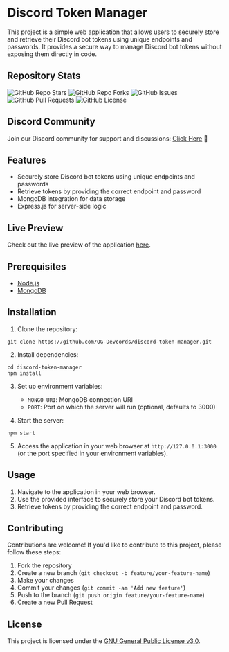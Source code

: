 # Discord Token Manager

This project is a simple web application that allows users to securely store and retrieve their Discord bot tokens using unique endpoints and passwords. It provides a secure way to manage Discord bot tokens without exposing them directly in code.

## Repository Stats

![GitHub Repo Stars](https://img.shields.io/github/stars/OG-Devcords/Discord-Token-Manager?style=for-the-badge)
![GitHub Repo Forks](https://img.shields.io/github/forks/OG-Devcords/Discord-Token-Manager?style=for-the-badge)
![GitHub Issues](https://img.shields.io/github/issues/OG-Devcords/Discord-Token-Manager?style=for-the-badge)
![GitHub Pull Requests](https://img.shields.io/github/issues-pr/OG-Devcords/Discord-Token-Manager?style=for-the-badge)
![GitHub License](https://img.shields.io/github/license/OG-Devcords/Discord-Token-Manager?style=for-the-badge)

## Discord Community

Join our Discord community for support and discussions: [Click Here](https://discord.gg/Pv8WgVQrwY) 🙂

## Features

- Securely store Discord bot tokens using unique endpoints and passwords
- Retrieve tokens by providing the correct endpoint and password
- MongoDB integration for data storage
- Express.js for server-side logic

## Live Preview

Check out the live preview of the application [here](https://secret-token-a5280d67c527.herokuapp.com/).

## Prerequisites

- [Node.js](https://nodejs.org/)
- [MongoDB](https://www.mongodb.com/)

## Installation

1. Clone the repository:

```
git clone https://github.com/OG-Devcords/discord-token-manager.git
```

2. Install dependencies:

```
cd discord-token-manager
npm install
```

3. Set up environment variables:

   - `MONGO_URI`: MongoDB connection URI
   - `PORT`: Port on which the server will run (optional, defaults to 3000)

4. Start the server:

```
npm start
```

5. Access the application in your web browser at `http://127.0.0.1:3000` (or the port specified in your environment variables).

## Usage

1. Navigate to the application in your web browser.
2. Use the provided interface to securely store your Discord bot tokens.
3. Retrieve tokens by providing the correct endpoint and password.

## Contributing

Contributions are welcome! If you'd like to contribute to this project, please follow these steps:

1. Fork the repository
2. Create a new branch (`git checkout -b feature/your-feature-name`)
3. Make your changes
4. Commit your changes (`git commit -am 'Add new feature'`)
5. Push to the branch (`git push origin feature/your-feature-name`)
6. Create a new Pull Request

## License

This project is licensed under the [GNU General Public License v3.0](LICENSE).
